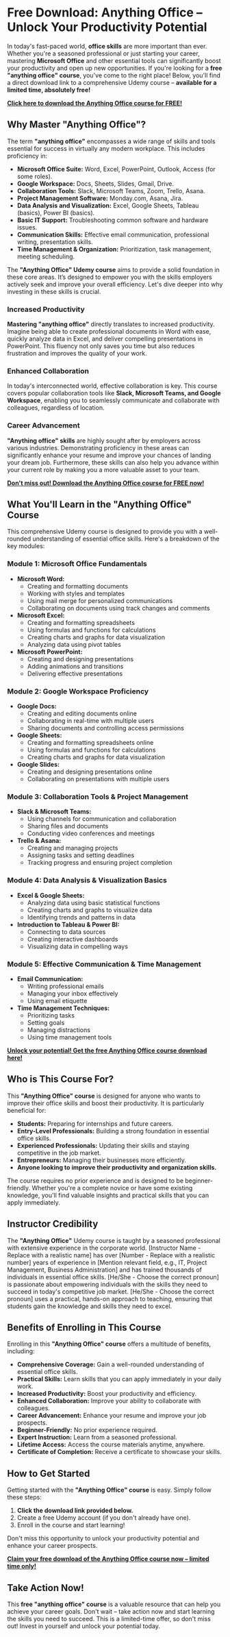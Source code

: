 # Free Download: Anything Office – Unlock Your Productivity Potential

In today's fast-paced world, **office skills** are more important than ever. Whether you're a seasoned professional or just starting your career, mastering **Microsoft Office** and other essential tools can significantly boost your productivity and open up new opportunities. If you're looking for a **free "anything office" course**, you've come to the right place! Below, you'll find a direct download link to a comprehensive Udemy course – **available for a limited time, absolutely free!**

[**Click here to download the Anything Office course for FREE!**](https://udemywork.com/anything-office)

## Why Master "Anything Office"?

The term **"anything office"** encompasses a wide range of skills and tools essential for success in virtually any modern workplace. This includes proficiency in:

*   **Microsoft Office Suite:** Word, Excel, PowerPoint, Outlook, Access (for some roles).
*   **Google Workspace:** Docs, Sheets, Slides, Gmail, Drive.
*   **Collaboration Tools:** Slack, Microsoft Teams, Zoom, Trello, Asana.
*   **Project Management Software:** Monday.com, Asana, Jira.
*   **Data Analysis and Visualization:** Excel, Google Sheets, Tableau (basics), Power BI (basics).
*   **Basic IT Support:** Troubleshooting common software and hardware issues.
*   **Communication Skills:** Effective email communication, professional writing, presentation skills.
*   **Time Management & Organization:** Prioritization, task management, meeting scheduling.

The **"Anything Office" Udemy course** aims to provide a solid foundation in these core areas. It’s designed to empower you with the skills employers actively seek and improve your overall efficiency. Let's dive deeper into why investing in these skills is crucial.

### Increased Productivity

**Mastering "anything office"** directly translates to increased productivity. Imagine being able to create professional documents in Word with ease, quickly analyze data in Excel, and deliver compelling presentations in PowerPoint. This fluency not only saves you time but also reduces frustration and improves the quality of your work.

### Enhanced Collaboration

In today's interconnected world, effective collaboration is key. This course covers popular collaboration tools like **Slack, Microsoft Teams, and Google Workspace**, enabling you to seamlessly communicate and collaborate with colleagues, regardless of location.

### Career Advancement

**"Anything office" skills** are highly sought after by employers across various industries. Demonstrating proficiency in these areas can significantly enhance your resume and improve your chances of landing your dream job. Furthermore, these skills can also help you advance within your current role by making you a more valuable asset to your team.

[**Don't miss out! Download the Anything Office course for FREE now!**](https://udemywork.com/anything-office)

## What You'll Learn in the "Anything Office" Course

This comprehensive Udemy course is designed to provide you with a well-rounded understanding of essential office skills. Here's a breakdown of the key modules:

### Module 1: Microsoft Office Fundamentals

*   **Microsoft Word:**
    *   Creating and formatting documents
    *   Working with styles and templates
    *   Using mail merge for personalized communications
    *   Collaborating on documents using track changes and comments
*   **Microsoft Excel:**
    *   Creating and formatting spreadsheets
    *   Using formulas and functions for calculations
    *   Creating charts and graphs for data visualization
    *   Analyzing data using pivot tables
*   **Microsoft PowerPoint:**
    *   Creating and designing presentations
    *   Adding animations and transitions
    *   Delivering effective presentations

### Module 2: Google Workspace Proficiency

*   **Google Docs:**
    *   Creating and editing documents online
    *   Collaborating in real-time with multiple users
    *   Sharing documents and controlling access permissions
*   **Google Sheets:**
    *   Creating and formatting spreadsheets online
    *   Using formulas and functions for calculations
    *   Creating charts and graphs for data visualization
*   **Google Slides:**
    *   Creating and designing presentations online
    *   Collaborating on presentations with multiple users

### Module 3: Collaboration Tools & Project Management

*   **Slack & Microsoft Teams:**
    *   Using channels for communication and collaboration
    *   Sharing files and documents
    *   Conducting video conferences and meetings
*   **Trello & Asana:**
    *   Creating and managing projects
    *   Assigning tasks and setting deadlines
    *   Tracking progress and ensuring project completion

### Module 4: Data Analysis & Visualization Basics

*   **Excel & Google Sheets:**
    *   Analyzing data using basic statistical functions
    *   Creating charts and graphs to visualize data
    *   Identifying trends and patterns in data
*   **Introduction to Tableau & Power BI:**
    *   Connecting to data sources
    *   Creating interactive dashboards
    *   Visualizing data in compelling ways

### Module 5: Effective Communication & Time Management

*   **Email Communication:**
    *   Writing professional emails
    *   Managing your inbox effectively
    *   Using email etiquette
*   **Time Management Techniques:**
    *   Prioritizing tasks
    *   Setting goals
    *   Managing distractions
    *   Using time management tools

[**Unlock your potential! Get the free Anything Office course download here!**](https://udemywork.com/anything-office)

## Who is This Course For?

This **"Anything Office" course** is designed for anyone who wants to improve their office skills and boost their productivity. It is particularly beneficial for:

*   **Students:** Preparing for internships and future careers.
*   **Entry-Level Professionals:** Building a strong foundation in essential office skills.
*   **Experienced Professionals:** Updating their skills and staying competitive in the job market.
*   **Entrepreneurs:** Managing their businesses more efficiently.
*   **Anyone looking to improve their productivity and organization skills.**

The course requires no prior experience and is designed to be beginner-friendly. Whether you're a complete novice or have some existing knowledge, you'll find valuable insights and practical skills that you can apply immediately.

## Instructor Credibility

The **"Anything Office"** Udemy course is taught by a seasoned professional with extensive experience in the corporate world. [Instructor Name - Replace with a realistic name] has over [Number - Replace with a realistic number] years of experience in [Mention relevant field, e.g., IT, Project Management, Business Administration] and has trained thousands of individuals in essential office skills. [He/She - Choose the correct pronoun] is passionate about empowering individuals with the skills they need to succeed in today's competitive job market. [He/She - Choose the correct pronoun] uses a practical, hands-on approach to teaching, ensuring that students gain the knowledge and skills they need to excel.

## Benefits of Enrolling in This Course

Enrolling in this **"Anything Office" course** offers a multitude of benefits, including:

*   **Comprehensive Coverage:** Gain a well-rounded understanding of essential office skills.
*   **Practical Skills:** Learn skills that you can apply immediately in your daily work.
*   **Increased Productivity:** Boost your productivity and efficiency.
*   **Enhanced Collaboration:** Improve your ability to collaborate with colleagues.
*   **Career Advancement:** Enhance your resume and improve your job prospects.
*   **Beginner-Friendly:** No prior experience required.
*   **Expert Instruction:** Learn from a seasoned professional.
*   **Lifetime Access:** Access the course materials anytime, anywhere.
*   **Certificate of Completion:** Receive a certificate to showcase your skills.

## How to Get Started

Getting started with the **"Anything Office" course** is easy. Simply follow these steps:

1.  **Click the download link provided below.**
2.  Create a free Udemy account (if you don't already have one).
3.  Enroll in the course and start learning!

Don't miss this opportunity to unlock your productivity potential and enhance your career prospects.

[**Claim your free download of the Anything Office course now – limited time only!**](https://udemywork.com/anything-office)

## Take Action Now!

This **free "anything office" course** is a valuable resource that can help you achieve your career goals. Don't wait – take action now and start learning the skills you need to succeed. This is a limited-time offer, so don't miss out! Invest in yourself and unlock your potential today.
